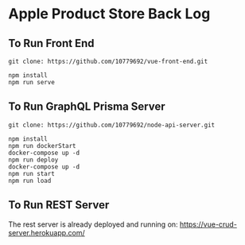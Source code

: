 # Apple Product Store Back Log

## To Run Front End
```
git clone: https://github.com/10779692/vue-front-end.git
```
```
npm install
npm run serve
```

## To Run GraphQL Prisma Server
```
git clone: https://github.com/10779692/node-api-server.git
```
```
npm install
npm run dockerStart
docker-compose up -d
npm run deploy
docker-compose up -d
npm run start
npm run load
```
## To Run REST Server
The rest server is already deployed and running on: https://vue-crud-server.herokuapp.com/